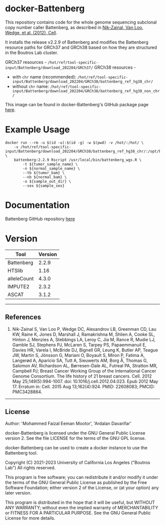 # docker-Battenberg
This repository contains code for the whole genome sequencing subclonal copy number caller Battenberg, as described in [Nik-Zainal, Van Loo, Wedge, et al. (2012), Cell](https://www.ncbi.nlm.nih.gov/pubmed/22608083).

It installs the release v2.2.9 of Battenberg and modifies the Battenberg resource paths for GRCh37 and GRCh38 based on how they are structured in the Boutros Lab cluster.

GRCh37 resources - `/hot/ref/tool-specific-input/Battenberg/download_202204/GRCh37/`
GRCh38 resources -
 - with `chr` name (recommended): `/hot/ref/tool-specific-input/Battenberg/download_202204/GRCh38/battenberg_ref_hg38_chr/`
 - without `chr` name: `/hot/ref/tool-specific-input/Battenberg/download_202204/GRCh38/battenberg_ref_hg38_non_chr/`

This image can be found in docker-Battenberg's GitHub package page [here](https://github.com/uclahs-cds/docker-Battenberg/pkgs/container/battenberg).

# Example Usage
```
docker run --rm -u $(id -u):$(id -g) -w $(pwd) -v /hot/:/hot/ \
    -v /hot/ref/tool-specific-input/Battenberg/download_202204/GRCh38/battenberg_ref_hg38_chr/:/opt/battenberg_reference/ \
    battenberg:2.2.9 Rscript /usr/local/bin/battenberg_wgs.R \
        -t ${tumor_sample_name} \
        -n ${normal_sample_name} \
        --tb ${tumor_bam} \
        --nb ${normal_bam} \
        -o ${sample_out_dir} \
        --sex ${sample_sex}
```

# Documentation
Battenberg GitHub repository [here](https://github.com/Wedge-lab/battenberg)


# Version
| Tool | Version |
|------|---------|
|Battenberg|2.2.9|
|HTSlib|1.16|
|alleleCount|4.3.0|
|IMPUTE2|2.3.2|
|ASCAT|3.1.2|


---

## References

1. Nik-Zainal S, Van Loo P, Wedge DC, Alexandrov LB, Greenman CD, Lau KW, Raine K, Jones D, Marshall J, Ramakrishna M, Shlien A, Cooke SL, Hinton J, Menzies A, Stebbings LA, Leroy C, Jia M, Rance R, Mudie LJ, Gamble SJ, Stephens PJ, McLaren S, Tarpey PS, Papaemmanuil E, Davies HR, Varela I, McBride DJ, Bignell GR, Leung K, Butler AP, Teague JW, Martin S, Jönsson G, Mariani O, Boyault S, Miron P, Fatima A, Langerød A, Aparicio SA, Tutt A, Sieuwerts AM, Borg Å, Thomas G, Salomon AV, Richardson AL, Børresen-Dale AL, Futreal PA, Stratton MR, Campbell PJ; Breast Cancer Working Group of the International Cancer Genome Consortium. The life history of 21 breast cancers. Cell. 2012 May 25;149(5):994-1007. doi: 10.1016/j.cell.2012.04.023. Epub 2012 May 17. Erratum in: Cell. 2015 Aug 13;162(4):924. PMID: 22608083; PMCID: PMC3428864.

---

## License

Author: 'Mohammed Faizal Eeman Mootor', 'Ardalan Davarifar'

docker-Battenberg is licensed under the GNU General Public License version 2. See the file LICENSE for the terms of the GNU GPL license.

docker-Battenberg can be used to create a docker instance to use the Battenberg tool. 

Copyright (C) 2021-2023 University of California Los Angeles ("Boutros Lab") All rights reserved.

This program is free software; you can redistribute it and/or modify it under the terms of the GNU General Public License as published by the Free Software Foundation; either version 2 of the License, or (at your option) any later version.

This program is distributed in the hope that it will be useful, but WITHOUT ANY WARRANTY; without even the implied warranty of MERCHANTABILITY or FITNESS FOR A PARTICULAR PURPOSE. See the GNU General Public License for more details.
